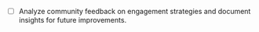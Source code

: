 - [ ] Analyze community feedback on engagement strategies and document insights for future improvements.
